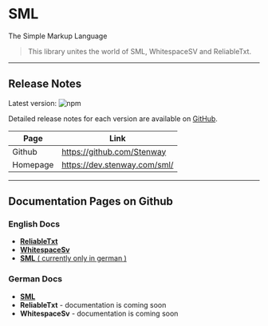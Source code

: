 # SML

The Simple Markup Language

> This library unites the world of SML, WhitespaceSV and ReliableTxt.

---

## Release Notes

Latest version: ![npm](https://img.shields.io/npm/v/@gelight/sml?style=for-the-badge)

Detailed release notes for each version are available on [GitHub](https://github.com/GELight/sml/blob/master/CHANGELOG.md).

| Page | Link |
| ---- | ---- |
| Github | https://github.com/Stenway |
| Homepage | https://dev.stenway.com/sml/ |

---

## Documentation Pages on Github

### English Docs

- [**ReliableTxt**](https://github.com/GELight/sml/tree/master/src/doc/en/reliabletxt)
- [**WhitespaceSv**](https://github.com/GELight/sml/tree/master/src/doc/en/wsv)
- [**SML** ( currently only in german )](https://github.com/GELight/sml/tree/master/src/doc/de)

### German Docs

- [**SML**](https://github.com/GELight/sml/tree/master/src/doc/de)
- **ReliableTxt** - documentation is coming soon
- **WhitespaceSv** - documentation is coming soon
